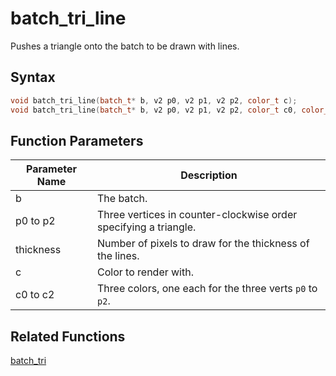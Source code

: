 # batch_tri_line

Pushes a triangle onto the batch to be drawn with lines.

## Syntax

```cpp
void batch_tri_line(batch_t* b, v2 p0, v2 p1, v2 p2, color_t c);
void batch_tri_line(batch_t* b, v2 p0, v2 p1, v2 p2, color_t c0, color_t c1, color_t c2);
```

## Function Parameters

Parameter Name | Description
--- | ---
b | The batch.
p0 to p2 | Three vertices in counter-clockwise order specifying a triangle.
thickness | Number of pixels to draw for the thickness of the lines.
c | Color to render with.
c0 to c2 | Three colors, one each for the three verts `p0` to `p2`.

## Related Functions
 
[batch_tri](https://github.com/RandyGaul/cute_framework/tree/master/docs/graphics/batch/batch_tri.md)  
